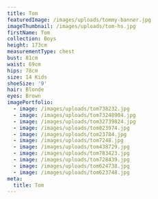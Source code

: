 ```yaml
---
title: Tom
featuredImage: /images/uploads/tommy-banner.jpg
imageThumbnail: /images/uploads/tom-hs.jpg
firstName: Tom
collection: Boys
height: 173cm
measurementType: chest
bust: 81cm
waist: 69cm
hips: 78cm
size: 14 Kids
shoeSize: '9'
hair: Blonde
eyes: Brown
imagePortfolio:
  - image: /images/uploads/tom738232.jpg
  - image: /images/uploads/tom73248904.jpg
  - image: /images/uploads/tom32739824.jpg
  - image: /images/uploads/tom823974.jpg
  - image: /images/uploads/tom23784.jpg
  - image: /images/uploads/tom7248.jpg
  - image: /images/uploads/tom438729.jpg
  - image: /images/uploads/tom783423.jpg
  - image: /images/uploads/tom728439.jpg
  - image: /images/uploads/tom624738.jpg
  - image: /images/uploads/tom623748.jpg
meta:
  title: Tom
---
```


